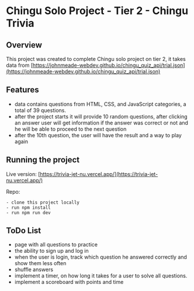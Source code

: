 # Chingu Solo Project - Tier 2 - Chingu Trivia

## Overview

This project was created to complete Chingu solo project on tier 2, it takes data from [https://johnmeade-webdev.github.io/chingu_quiz_api/trial.json](https://johnmeade-webdev.github.io/chingu_quiz_api/trial.json)

## Features

- data contains questions from HTML, CSS, and JavaScript categories, a total of 39 questions.
- after the project starts it will provide 10 random questions, after clicking an answer user will get information if the answer was correct or not and he will be able to proceed to the next question
- after the 10th question, the user will have the result and a way to play again

## Running the project

Live version: [https://trivia-jet-nu.vercel.app/](https://trivia-jet-nu.vercel.app/)

Repo:

```
- clone this project locally
- run npm install
- run npm run dev

```

## ToDo List

- page with all questions to practice
- the ability to sign up and log in
- when the user is login, track which question he answered correctly and show them less often
- shuffle answers
- implement a timer, on how long it takes for a user to solve all questions.
- implement a scoreboard with points and time
